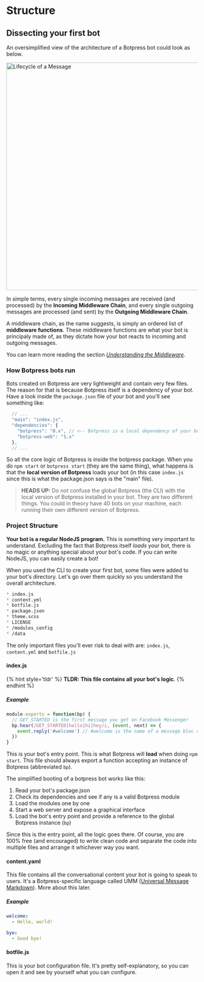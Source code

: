 # Structure

## Dissecting your first bot

An oversimplified view of the architecture of a Botpress bot could look as below.

<img alt="Lifecycle of a Message" width="600" src="{{ book.assets }}/message-lifecycle.png">

In simple terms, every single incoming messages are received (and processed) by the **Incoming Middleware Chain**, and every single outgoing messages are processed (and sent) by the **Outgoing Middleware Chain**.

A middleware chain, as the name suggests, is simply an ordered list of **middleware functions**. These middleware functions are what your bot is principaly made of, as they dictate how your bot reacts to incoming and outgoing messages.

You can learn more reading the section _[Understanding the Middleware](../advanced/middleware.md)_.

### How Botpress bots run

Bots created on Botpress are very lightweight and contain very few files. The reason for that is because Botpress itself is a dependency of your bot. Have a look inside the `package.json` file of your bot and you'll see something like:

```js
  // ...
  "main": "index.js",
  "dependencies": {
    "botpress": "0.x", // <-- Botpress is a local dependency of your bot
    "botpress-web": "1.x"
  },
  // ...
```

So all the core logic of Botpress is inside the botpress package. When you do `npm start` or `botpress start` (they are the same thing), what happens is that the **local version of Botpress** loads your bot (in this case `index.js` since this is what the package.json says is the "main" file).

> **HEADS UP:** Do *not* confuse the global Botpress (the CLI) with the local version of Botpress installed in your bot. They are two different things. You could in theory have 40 bots on your machine, each running their own different version of Botpress.

### Project Structure

**Your bot is a regular NodeJS program.** This is something very important to understand. Excluding the fact that Botpress itself *loads* your bot, there is no magic or anything special about your bot's code. If you can write NodeJS, you can easily create a bot!

When you used the CLI to create your first bot, some files were added to your bot's directory. Let's go over them quickly so you understand the overall architecture.

```markdown
* index.js
* content.yml
* botfile.js
* package.json
* theme.scss
* LICENSE
* /modules_config
* /data
```

The only important files you'll ever risk to deal with are: `index.js`, `content.yml` and `botfile.js`

#### index.js

{% hint style='tldr' %}
**TLDR: This file contains all your bot's logic**.
{% endhint %}

##### Example

```js
module.exports = function(bp) {
  // GET_STARTED is the first message you get on Facebook Messenger
  bp.hear(/GET_STARTED|hello|hi|hey/i, (event, next) => {
    event.reply('#welcome') // #welcome is the name of a message bloc defined in `content.yml`
  })
}
```

This is your bot's entry point. This is what Botpress will **load** when doing `npm start`. This file should always export a function accepting an instance of Botpress (abbreviated `bp`).

The simplified booting of a botpress bot works like this:

1. Read your bot's package.json
2. Check its dependencies and see if any is a valid Botpress module
3. Load the modules one by one
4. Start a web server and expose a graphical interface
5. Load the bot's entry point and provide a reference to the global Botpress instance (`bp`)

Since this is the entry point, all the logic goes there. Of course, you are 100% free (and encouraged) to write clean code and separate the code into multiple files and arrange it whichever way you want.

#### content.yaml

This file contains all the conversational content your bot is going to speak to users. It's a Botpress-specific language called UMM ([Universal Message Markdown](./umm.md)). More about this later.

##### Example

```yaml
welcome:
  - Hello, world!

bye:
  - Good bye!
```

#### botfile.js

This is your bot configuration file. It's pretty self-explanatory, so you can open it and see by yourself what you can configure.